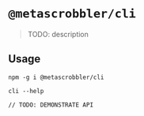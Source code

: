 # `@metascrobbler/cli`

> TODO: description

## Usage

```
npm -g i @metascrobbler/cli

cli --help

// TODO: DEMONSTRATE API
```
